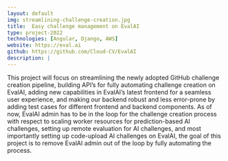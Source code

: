 ```yaml
---
layout: default
img: streamlining-challenge-creation.jpg
title:  Easy challenge management on EvalAI
type: project-2022
technologies: [Angular, Django, AWS]
website: https://eval.ai
github: https://github.com/Cloud-CV/EvalAI
description: |
---
```

This project will focus on streamlining the newly adopted GitHub challenge creation pipeline, building API’s for fully automating challenge creation on EvalAI, adding new capabilities in EvalAI’s latest frontend for a seamless user experience, and making our backend robust and less error-prone by adding test cases for different frontend and backend components. As of now, EvalAI admin has to be in the loop for the challenge creation process with respect to scaling worker resources for prediction-based AI challenges, setting up remote evaluation for AI challenges, and most importantly setting up code-upload AI challenges on EvalAI, the goal of this project is to remove EvalAI admin out of the loop by fully automating the process.
